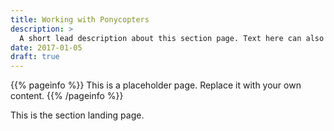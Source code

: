 ```yaml
---
title: Working with Ponycopters
description: >
  A short lead description about this section page. Text here can also be **bold** or _italic_ and can even be split over multiple paragraphs.
date: 2017-01-05
draft: true
---
```


{{% pageinfo %}}
This is a placeholder page. Replace it with your own content.
{{% /pageinfo %}}

This is the section landing page.
